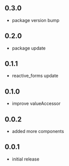 ## 0.3.0
* package version bump

## 0.2.0
* package update

## 0.1.1
* reactive_forms update

## 0.1.0
* improve valueAccessor

## 0.0.2
* added more components

## 0.0.1
* initial release
